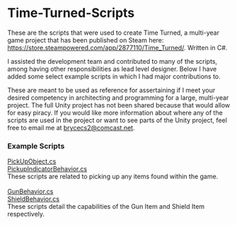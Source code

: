 # Time-Turned-Scripts
These are the scripts that were used to create Time Turned, a multi-year game project that has been published on Steam here: https://store.steampowered.com/app/2877110/Time_Turned/. Written in C#.

I assisted the development team and contributed to many of the scripts, among having other responsibilities as lead level designer. Below I have added some select example scripts in which I had major contributions to.

These are meant to be used as reference for assertaining if I meet your desired competency in architecting and programming for a large, multi-year project. The full Unity project has not been shared because that would allow for easy piracy. If you would like more information about where any of the scripts are used in the project or want to see parts of the Unity project, feel free to email me at brycecs2@comcast.net.

### Example Scripts
[PickUpObject.cs](Scripts/Atma%20Project/Pick%20Up%20Objects/Generic/PickUpObject.cs)
<br/>[PickupIndicatorBehavior.cs](Scripts/Atma%20Project/Pick%20Up%20Objects/Generic/PickupIndicatorBehavior.cs)
<br/>These scripts are related to picking up any items found within the game.<br/>
<br/>[GunBehavior.cs](Scripts/Atma%20Project/Pick%20Up%20Objects/GunBehavior.cs)
<br/>[ShieldBehavior.cs](Scripts/Atma%20Project/Pick%20Up%20Objects/ShieldBehavior.cs)
<br/>These scripts detail the capabilities of the Gun Item and Shield Item respectively.<br/>
